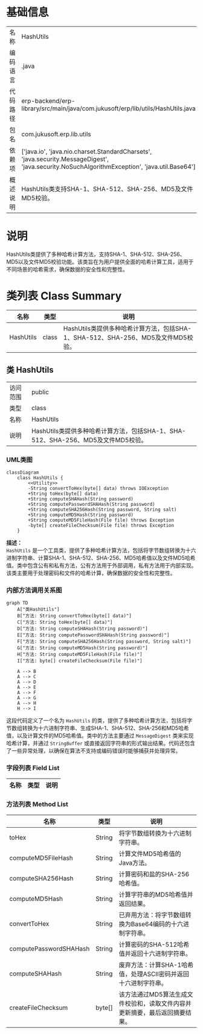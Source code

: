 # 基础信息

|      |      |
|------|------|
| 名称 | HashUtils |
| 编码语言 | .java |
| 代码路径 | erp-backend/erp-library/src/main/java/com.jukusoft/erp/lib/utils/HashUtils.java |
| 包名 | com.jukusoft.erp.lib.utils |
| 依赖项 | ['java.io', 'java.nio.charset.StandardCharsets', 'java.security.MessageDigest', 'java.security.NoSuchAlgorithmException', 'java.util.Base64'] |
| 概述说明 | HashUtils类支持SHA-1、SHA-512、SHA-256、MD5及文件MD5校验。 |

# 说明

HashUtils类提供了多种哈希计算方法，支持SHA-1、SHA-512、SHA-256、MD5以及文件MD5校验功能。该类旨在为用户提供全面的哈希计算工具，适用于不同场景的哈希需求，确保数据的安全性和完整性。

# 类列表 Class Summary

| 名称   | 类型  | 说明 |
|-------|------|-------------|
| HashUtils | class | HashUtils类提供多种哈希计算方法，包括SHA-1、SHA-512、SHA-256、MD5及文件MD5校验。 |



## 类 HashUtils

|      |      |
|------|------|
| 访问范围 | public |
| 类型 | class |
| 名称 | HashUtils |
| 说明 | HashUtils类提供多种哈希计算方法，包括SHA-1、SHA-512、SHA-256、MD5及文件MD5校验。 |


### UML类图

```mermaid
classDiagram
    class HashUtils {
        <<Utility>>
        -String convertToHex(byte[] data) throws IOException
        +String toHex(byte[] data)
        +String computeSHAHash(String password)
        +String computePasswordSHAHash(String password)
        +String computeSHA256Hash(String password, String salt)
        +String computeMD5Hash(String password)
        +String computeMD5FileHash(File file) throws Exception
        -byte[] createFileChecksum(File file) throws Exception
    }
```

**描述：**  
`HashUtils` 是一个工具类，提供了多种哈希计算方法，包括将字节数组转换为十六进制字符串、计算SHA-1、SHA-512、SHA-256、MD5哈希值以及文件MD5哈希值。类中包含公有和私有方法，公有方法用于外部调用，私有方法用于内部实现。该类主要用于处理密码和文件的哈希计算，确保数据的安全性和完整性。


### 内部方法调用关系图

```mermaid
graph TD
    A["类HashUtils"]
    B["方法: String convertToHex(byte[] data)"]
    C["方法: String toHex(byte[] data)"]
    D["方法: String computeSHAHash(String password)"]
    E["方法: String computePasswordSHAHash(String password)"]
    F["方法: String computeSHA256Hash(String password, String salt)"]
    G["方法: String computeMD5Hash(String password)"]
    H["方法: String computeMD5FileHash(File file)"]
    I["方法: byte[] createFileChecksum(File file)"]

    A --> B
    A --> C
    A --> D
    A --> E
    A --> F
    A --> G
    A --> H
    H --> I
```

这段代码定义了一个名为 `HashUtils` 的类，提供了多种哈希计算方法，包括将字节数组转换为十六进制字符串、生成SHA-1、SHA-512、SHA-256和MD5哈希值，以及计算文件的MD5哈希值。类中的方法主要通过 `MessageDigest` 类来实现哈希计算，并通过 `StringBuffer` 或直接返回字符串的形式输出结果。代码还包含了一些异常处理，以确保在算法不支持或编码错误时能够捕获并处理异常。

### 字段列表 Field List

| 名称  | 类型  | 说明 |
|-------|-------|------|

### 方法列表 Method List

| 名称  | 类型  | 说明 |
|-------|-------|------|
| toHex | String | 将字节数组转换为十六进制字符串。 |
| computeMD5FileHash | String | 计算文件MD5哈希值的Java方法。 |
| computeSHA256Hash | String | 计算密码和盐的SHA-256哈希值。 |
| computeMD5Hash | String | 计算字符串的MD5哈希值并返回结果。 |
| convertToHex | String | 已弃用方法：将字节数组转换为Base64编码的十六进制字符串。 |
| computePasswordSHAHash | String | 计算密码的SHA-512哈希值并返回十六进制字符串。 |
| computeSHAHash | String | 废弃方法：计算SHA-1哈希值，处理ASCII密码并返回十六进制字符串。 |
| createFileChecksum | byte[] | 该方法通过MD5算法生成文件校验和，读取文件内容并更新摘要，最后返回摘要结果。 |




